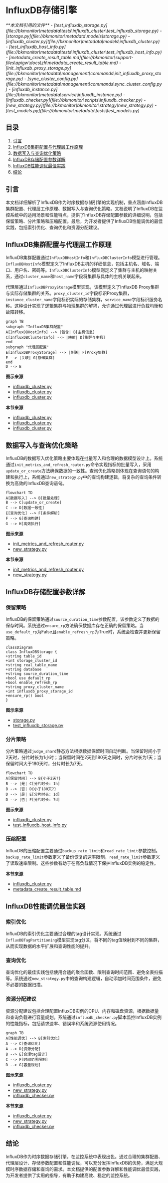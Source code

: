 # InfluxDB存储引擎

<cite>
**本文档引用的文件**   
- [test_influxdb_storage.py](file://bkmonitor\metadata\tests\influxdb_cluster\test_influxdb_storage.py)
- [storage.py](file://bkmonitor\metadata\models\storage.py)
- [influxdb_cluster.py](file://bkmonitor\metadata\models\influxdb_cluster.py)
- [test_influxdb_host_info.py](file://bkmonitor\metadata\tests\influxdb_cluster\test_influxdb_host_info.py)
- [metadata_create_result_table.md](file://bkmonitor\support-files\apigw\docs\zh\metadata_create_result_table.md)
- [init_influxdb_proxy_storage.py](file://bkmonitor\metadata\management\commands\init_influxdb_proxy_storage.py)
- [sync_cluster_config.py](file://bkmonitor\metadata\management\commands\sync_cluster_config.py)
- [influxdb_instance.py](file://bkmonitor\metadata\service\influxdb_instance.py)
- [influxdb_checker.py](file://bkmonitor\scripts\influxdb_checker.py)
- [new_strategy.py](file://bkmonitor\bkmonitor\strategy\new_strategy.py)
- [test_models.py](file://bkmonitor\metadata\tests\test_models.py)
</cite>

## 目录
1. [引言](#引言)
2. [InfluxDB集群配置与代理层工作原理](#influxdb集群配置与代理层工作原理)
3. [数据写入与查询优化策略](#数据写入与查询优化策略)
4. [InfluxDB存储配置参数详解](#influxdb存储配置参数详解)
5. [InfluxDB性能调优最佳实践](#influxdb性能调优最佳实践)
6. [结论](#结论)

## 引言
本文档详细解析了InfluxDB作为时序数据存储引擎的实现机制，重点涵盖InfluxDB集群配置、代理层工作原理、数据写入与查询优化策略。文档说明了InfluxDB在监控系统中的适用场景和性能特点，提供了InfluxDB存储配置参数的详细说明，包括保留策略、分片策略和压缩配置。最后，为开发者提供了InfluxDB性能调优的最佳实践，包括索引优化、查询优化和资源分配建议。

## InfluxDB集群配置与代理层工作原理

InfluxDB集群配置通过`InfluxDBHostInfo`和`InfluxDBClusterInfo`模型进行管理。`InfluxDBHostInfo`模型定义了InfluxDB主机的详细信息，包括主机名、域名、端口、用户名、密码等。`InfluxDBClusterInfo`模型则定义了集群与主机的映射关系，通过`cluster_name`和`host_name`字段将集群与具体的主机关联起来。

代理层通过`InfluxDBProxyStorage`模型实现，该模型定义了InfluxDB Proxy集群与实际存储集群的关系。`proxy_cluster_id`字段标识Proxy集群，`instance_cluster_name`字段标识实际的存储集群，`service_name`字段标识服务名称。这种设计实现了逻辑集群与物理集群的解耦，允许通过代理层进行负载均衡和故障转移。

```mermaid
graph TB
subgraph "InfluxDB集群配置"
A[InfluxDBHostInfo] --> |包含| B[主机信息]
C[InfluxDBClusterInfo] --> |映射| D[集群与主机]
end
subgraph "代理层配置"
E[InfluxDBProxyStorage] --> |关联| F[Proxy集群]
E --> |关联| G[存储集群]
end
D --> E
```

**图示来源**
- [influxdb_cluster.py](file://bkmonitor\metadata\models\influxdb_cluster.py#L486-L528)
- [influxdb_cluster.py](file://bkmonitor\metadata\models\influxdb_cluster.py#L87-L123)
- [influxdb_cluster.py](file://bkmonitor\metadata\models\influxdb_cluster.py#L801-L831)

**本节来源**
- [influxdb_cluster.py](file://bkmonitor\metadata\models\influxdb_cluster.py#L486-L528)
- [influxdb_cluster.py](file://bkmonitor\metadata\models\influxdb_cluster.py#L87-L123)
- [influxdb_cluster.py](file://bkmonitor\metadata\models\influxdb_cluster.py#L801-L831)

## 数据写入与查询优化策略

InfluxDB的数据写入优化策略主要体现在批量写入和合理的数据模型设计上。系统通过`init_metrics_and_refresh_router.py`命令实现指标的批量写入，采用`update_or_create`方法确保数据的一致性。查询优化策略则体现在查询语句的构建和执行上，系统通过`new_strategy.py`中的查询构建逻辑，将复杂的查询条件转换为高效的InfluxDB查询语句。

```mermaid
flowchart TD
A[数据写入] --> B[批量处理]
B --> C[update_or_create]
C --> D[数据一致性]
E[查询优化] --> F[条件解析]
F --> G[查询构建]
G --> H[高效执行]
```

**图示来源**
- [init_metrics_and_refresh_router.py](file://bkmonitor\metadata\management\commands\init_metrics_and_refresh_router.py#L27-L45)
- [new_strategy.py](file://bkmonitor\bkmonitor\strategy\new_strategy.py#L1580-L1609)

**本节来源**
- [init_metrics_and_refresh_router.py](file://bkmonitor\metadata\management\commands\init_metrics_and_refresh_router.py#L27-L45)
- [new_strategy.py](file://bkmonitor\bkmonitor\strategy\new_strategy.py#L1580-L1609)

## InfluxDB存储配置参数详解

### 保留策略
InfluxDB的保留策略通过`source_duration_time`参数配置，该参数定义了数据的保存时间。系统通过`ensure_rp`方法确保数据库存在正确的保留策略。当`use_default_rp`为False且`enable_refresh_rp`为True时，系统会检查并更新保留策略。

```mermaid
classDiagram
class InfluxDBStorage {
+string table_id
+int storage_cluster_id
+string real_table_name
+string database
+string source_duration_time
+bool use_default_rp
+bool enable_refresh_rp
+string proxy_cluster_name
+int influxdb_proxy_storage_id
+ensure_rp() bool
}
```

**图示来源**
- [storage.py](file://bkmonitor\metadata\models\storage.py#L1249-L1281)
- [test_influxdb_storage.py](file://bkmonitor\metadata\tests\influxdb_cluster\test_influxdb_storage.py#L61-L96)

### 分片策略
分片策略通过`judge_shard`静态方法根据数据保留时间自动判断。当保留时间小于2天时，分片时长为1小时；当保留时间在2天到180天之间时，分片时长为1天；当保留时间大于180天时，分片时长为7天。

```mermaid
flowchart TD
A[保留时间] --> B{小于2天?}
B --> |是| C[分片时长: 1h]
B --> |否| D{小于180天?}
D --> |是| E[分片时长: 1d]
D --> |否| F[分片时长: 7d]
```

**图示来源**
- [influxdb_cluster.py](file://bkmonitor\metadata\models\influxdb_cluster.py#L773-L803)
- [test_influxdb_host_info.py](file://bkmonitor\metadata\tests\influxdb_cluster\test_influxdb_host_info.py#L31-L68)

### 压缩配置
InfluxDB的压缩配置主要通过`backup_rate_limit`和`read_rate_limit`参数控制。`backup_rate_limit`参数定义了备份恢复的速率限制，`read_rate_limit`参数定义了读取速率限制。这些参数有助于在高负载情况下保护InfluxDB实例的稳定性。

**本节来源**
- [influxdb_cluster.py](file://bkmonitor\metadata\models\influxdb_cluster.py#L486-L528)
- [metadata_create_result_table.md](file://bkmonitor\support-files\apigw\docs\zh\metadata_create_result_table.md#L28-L54)

## InfluxDB性能调优最佳实践

### 索引优化
InfluxDB的索引优化主要通过合理的tag设计实现。系统通过`InfluxDBTagPartitioning`模型实现tag分区，将不同的tag值映射到不同的集群，从而实现数据的水平扩展和查询性能的提升。

### 查询优化
查询优化的最佳实践包括使用合适的聚合函数、限制查询时间范围、避免全表扫描等。系统通过`new_strategy.py`中的查询构建逻辑，自动添加时间范围条件，避免不必要的数据扫描。

### 资源分配建议
资源分配建议包括合理配置InfluxDB实例的CPU、内存和磁盘资源，根据数据量和查询负载进行容量规划。系统通过`influxdb_checker.py`脚本监控InfluxDB实例的性能指标，包括请求速率、错误率和系统资源使用情况。

```mermaid
graph TB
A[性能调优] --> B[索引优化]
A --> C[查询优化]
A --> D[资源分配]
B --> E[合理tag设计]
C --> F[时间范围限制]
D --> G[容量规划]
```

**图示来源**
- [influxdb_cluster.py](file://bkmonitor\metadata\models\influxdb_cluster.py#L87-L123)
- [new_strategy.py](file://bkmonitor\bkmonitor\strategy\new_strategy.py#L1580-L1609)
- [influxdb_checker.py](file://bkmonitor\scripts\influxdb_checker.py#L38-L76)

**本节来源**
- [influxdb_cluster.py](file://bkmonitor\metadata\models\influxdb_cluster.py#L87-L123)
- [new_strategy.py](file://bkmonitor\bkmonitor\strategy\new_strategy.py#L1580-L1609)
- [influxdb_checker.py](file://bkmonitor\scripts\influxdb_checker.py#L38-L76)

## 结论
InfluxDB作为时序数据存储引擎，在监控系统中表现出色。通过合理的集群配置、代理层设计、存储参数配置和性能调优，可以充分发挥InfluxDB的优势，满足大规模时序数据存储和查询的需求。本文档提供的配置参数详解和性能调优最佳实践，为开发者提供了实用的指导，有助于构建高效、稳定的监控系统。